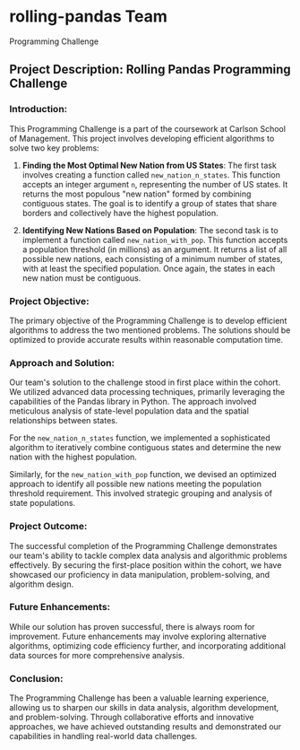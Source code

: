 # rolling-pandas Team
Programming Challenge
## Project Description: Rolling Pandas Programming Challenge

### Introduction:
This Programming Challenge is a part of the coursework at Carlson School of Management. This project involves developing efficient algorithms to solve two key problems:

1. **Finding the Most Optimal New Nation from US States**: The first task involves creating a function called `new_nation_n_states`. This function accepts an integer argument `n`, representing the number of US states. It returns the most populous "new nation" formed by combining contiguous states. The goal is to identify a group of states that share borders and collectively have the highest population.

2. **Identifying New Nations Based on Population**: The second task is to implement a function called `new_nation_with_pop`. This function accepts a population threshold (in millions) as an argument. It returns a list of all possible new nations, each consisting of a minimum number of states, with at least the specified population. Once again, the states in each new nation must be contiguous.

### Project Objective:
The primary objective of the Programming Challenge is to develop efficient algorithms to address the two mentioned problems. The solutions should be optimized to provide accurate results within reasonable computation time.

### Approach and Solution:
Our team's solution to the challenge stood in first place within the cohort. We utilized advanced data processing techniques, primarily leveraging the capabilities of the Pandas library in Python. The approach involved meticulous analysis of state-level population data and the spatial relationships between states.

For the `new_nation_n_states` function, we implemented a sophisticated algorithm to iteratively combine contiguous states and determine the new nation with the highest population.

Similarly, for the `new_nation_with_pop` function, we devised an optimized approach to identify all possible new nations meeting the population threshold requirement. This involved strategic grouping and analysis of state populations.

### Project Outcome:
The successful completion of the Programming Challenge demonstrates our team's ability to tackle complex data analysis and algorithmic problems effectively. By securing the first-place position within the cohort, we have showcased our proficiency in data manipulation, problem-solving, and algorithm design.

### Future Enhancements:
While our solution has proven successful, there is always room for improvement. Future enhancements may involve exploring alternative algorithms, optimizing code efficiency further, and incorporating additional data sources for more comprehensive analysis.

### Conclusion:
The Programming Challenge has been a valuable learning experience, allowing us to sharpen our skills in data analysis, algorithm development, and problem-solving. Through collaborative efforts and innovative approaches, we have achieved outstanding results and demonstrated our capabilities in handling real-world data challenges.
